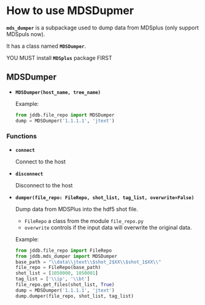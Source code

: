 # How to use MDSDupmer 

**`mds_dumper`** is a subpackage used to dump data from MDSplus (only support MDSpuls now).

It has a class named **`MDSDumper`**.

YOU MUST install **`MDSplus`** package FIRST

## MDSDumper

- **`MDSDumper(host_name, tree_name)`**
  
  Example:
  ```python
  from jddb.file_repo import MDSDumper
  dump = MDSDumper('1.1.1.1', 'jtext')
  ```
### Functions
- **`connect`**
  
  Connect to the host

- **`disconnect`**

  Disconnect to the host

- **`dumper(file_repo: FileRepo, shot_list, tag_list, overwrite=False)`**

  Dump data from MDSPlus into the hdf5 shot file.
  
  - `FileRepo` a class from the module `file_repo.py`
  - `overwrite` controls if the input data will overwrite the original data.
  
  Example:
  ```python
  from jddb.file_repo import FileRepo
  from jddb.mds_dumper import MDSDumper
  base_path = "\\data\\jtext\\$shot_2$XX\\$shot_1$XX\\"
  file_repo = FileRepo(base_path)
  shot_list = [1050000, 1050001]
  tag_list = ['\\ip', '\\bt']
  file_repo.get_files(shot_list, True)
  dump = MDSDumper('1.1.1.1', 'jtext')
  dump.dumper(file_repo, shot_list, tag_list) 
  ```
